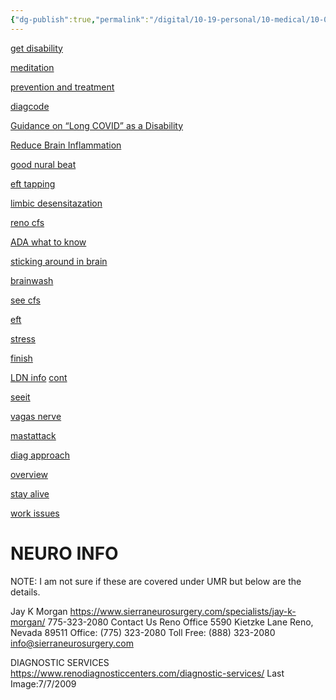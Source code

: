 ```yaml
---
{"dg-publish":true,"permalink":"/digital/10-19-personal/10-medical/10-02-long-covid/01-links/","noteIcon":""}
---
```



[get disability](https://howtogeton.wordpress.com/)

[meditation](https://www.youtube.com/watch?v=SzkwT6-h31Y)

[prevention and treatment](https://www.covidcaregroup.org/blog/covid-19-prevention-and-treatment)

[diagcode](https://www.icd10data.com/ICD10CM/Codes/U00-U85/U00-U49/U09-/U09.9)

[Guidance on “Long COVID” as a Disability](https://www.hhs.gov/civil-rights/for-providers/civil-rights-covid19/guidance-long-covid-disability/index.html)

[Reduce Brain Inflammation](https://drruscio.com/reduce-brain-inflammation/)

[good nural beat](https://www.youtube.com/watch?v=UfcAVejslrU)

[eft tapping](https://www.healthline.com/health/eft-tapping)

[limbic desensitazation](https://www.ei-resource.org/treatment-options/treatment-information/brain-retraining-amygdala-and-limbic-system-desensitization/)

[reno cfs](https://www.sierraintegrative.com/chronic-fatigue-depression-treatment)

[ADA what to know](https://www.eeoc.gov/wysk/what-you-should-know-about-covid-19-and-ada-rehabilitation-act-and-other-eeo-laws)

[sticking around in brain](https://www.reddit.com/r/covidlonghaulers/comments/12vmstw/comment/jhcgnpb/?utm_source=share&utm_medium=ios_app&utm_name=ioscss&utm_content=1&utm_term=10&context=3)


[brainwash](https://www.youtube.com/watch?v=4qykb6jKXdo)

[see cfs](https://youtu.be/DU0UgWGyi0A)

[eft](https://www.youtube.com/watch?v=TnbRcO43CD8)


[stress](https://www.youtube.com/watch?v=BfdvbZFXbNA)


[finish](https://www.youtube.com/watch?v=1xk2wA4GrdE)


[LDN info](https://www.youtube.com/watch?v=lfKmGD2qM3c&ab_channel=YoungerLab)
[cont](https://www.youtube.com/watch?v=B_9jMB6SYmg&ab_channel=LDNResearchTrust-LowDoseNaltrexone)

[seeit](https://www.youtube.com/watch?v=DU0UgWGyi0A)

[vagas nerve](https://www.youtube.com/watch?v=zUx5kLFyx-M)

[mastattack](https://www.mastattack.org/treatment/)

[diag approach](<https://www.mayoclinicproceedings.org/article/S0025-6196(21)00513-9/fulltext>)



[overview](https://www.merckmanuals.com/home/brain,-spinal-cord,-and-nerve-disorders/autonomic-nervous-system-disorders/overview-of-the-autonomic-nervous-system)


[stay alive](https://www.uchealth.org/today/how-to-tame-fight-or-flight-responses-to-the-coronavirus-pandemic/)

[work issues](https://www.venable.com/insights/publications/2022/06/long-covid-a-get-out-of-work-free-card)





















# NEURO INFO
NOTE: I am not sure if these are covered under UMR but below are the details.

Jay K Morgan
https://www.sierraneurosurgery.com/specialists/jay-k-morgan/
775-323-2080
Contact Us
Reno Office
5590 Kietzke Lane
Reno, Nevada 89511
Office: (775) 323-2080
Toll Free: (888) 323-2080
info@sierraneurosurgery.com






DIAGNOSTIC SERVICES
https://www.renodiagnosticcenters.com/diagnostic-services/
Last Image:7/7/2009


